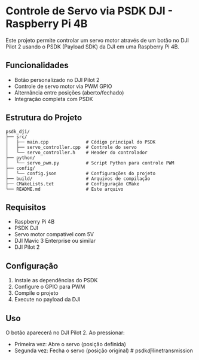 # Controle de Servo via PSDK DJI - Raspberry Pi 4B

Este projeto permite controlar um servo motor através de um botão no DJI Pilot 2 usando o PSDK (Payload SDK) da DJI em uma Raspberry Pi 4B.

## Funcionalidades

- Botão personalizado no DJI Pilot 2
- Controle de servo motor via PWM GPIO
- Alternância entre posições (aberto/fechado)
- Integração completa com PSDK

## Estrutura do Projeto

```
psdk_dji/
├── src/
│   ├── main.cpp              # Código principal do PSDK
│   ├── servo_controller.cpp  # Controle do servo
│   └── servo_controller.h    # Header do controlador
├── python/
│   └── servo_pwm.py          # Script Python para controle PWM
├── config/
│   └── config.json           # Configurações do projeto
├── build/                    # Arquivos de compilação
├── CMakeLists.txt            # Configuração CMake
└── README.md                 # Este arquivo
```

## Requisitos

- Raspberry Pi 4B
- PSDK DJI
- Servo motor compatível com 5V
- DJI Mavic 3 Enterprise ou similar
- DJI Pilot 2

## Configuração

1. Instale as dependências do PSDK
2. Configure o GPIO para PWM
3. Compile o projeto
4. Execute no payload da DJI

## Uso

O botão aparecerá no DJI Pilot 2. Ao pressionar:
- Primeira vez: Abre o servo (posição definida)
- Segunda vez: Fecha o servo (posição original)
#   p s d k _ d j i _ l i n e t r a n s m i s s i o n  
 